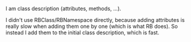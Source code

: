 I am class description (attributes, methods, ...).

I didn't use RBClass/RBNamespace directly, because adding attributes is really slow when adding them one by one (which is what RB does). So instead I add them to the initial class description, which is fast.